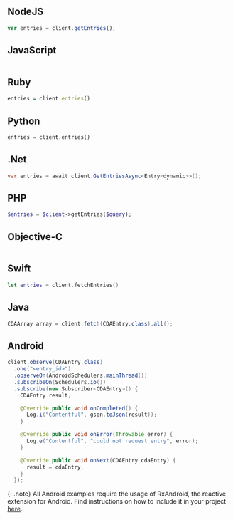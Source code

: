 ## NodeJS

~~~javascript
var entries = client.getEntries();
~~~

## JavaScript

~~~javascript

~~~

## Ruby

~~~ruby
entries = client.entries()
~~~

## Python

~~~python
entries = client.entries()
~~~

## .Net

~~~csharp
var entries = await client.GetEntriesAsync<Entry<dynamic>>();
~~~

## PHP

~~~php
$entries = $client->getEntries($query);
~~~

## Objective-C

~~~objective-c

~~~

## Swift

~~~swift
let entries = client.fetchEntries()
~~~

## Java

~~~java
CDAArray array = client.fetch(CDAEntry.class).all();
~~~

## Android

~~~java
client.observe(CDAEntry.class)
  .one("<entry_id>")
  .observeOn(AndroidSchedulers.mainThread())
  .subscribeOn(Schedulers.io())
  .subscribe(new Subscriber<CDAEntry>() {
    CDAEntry result;

    @Override public void onCompleted() {
      Log.i("Contentful", gson.toJson(result));
    }

    @Override public void onError(Throwable error) {
      Log.e("Contentful", "could not request entry", error);
    }

    @Override public void onNext(CDAEntry cdaEntry) {
      result = cdaEntry;
    }
  });
~~~

{: .note}
All Android examples require the usage of RxAndroid, the reactive extension for Android. Find instructions on how to include it in your project [here](https://www.contentful.com/developers/docs/android/tutorials/getting-started-with-contentful-and-android/#dependencies-and-permissions).
